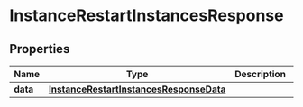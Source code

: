 

# InstanceRestartInstancesResponse


## Properties

| Name | Type | Description | Notes |
|------------ | ------------- | ------------- | -------------|
|**data** | [**InstanceRestartInstancesResponseData**](InstanceRestartInstancesResponseData.md) |  |  |



